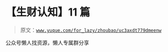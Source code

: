 # 【生财认知】11 篇

> 原文：[`www.yuque.com/for_lazy/zhoubao/uc3axdt779dmeenw`](https://www.yuque.com/for_lazy/zhoubao/uc3axdt779dmeenw)

公众号懒人找资源，懒人专属群分享